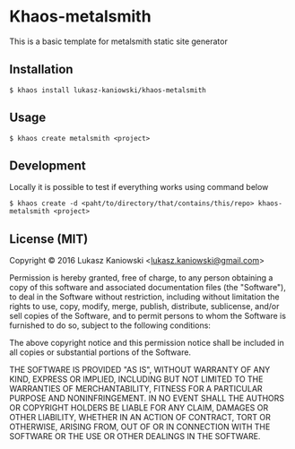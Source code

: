 Khaos-metalsmith
================

This is a basic template for metalsmith static site generator

Installation
------------

    $ khaos install lukasz-kaniowski/khaos-metalsmith

Usage
------

    $ khaos create metalsmith <project>
    
Development
-----------

Locally it is possible to test if everything works using command below

    $ khaos create -d <paht/to/directory/that/contains/this/repo> khaos-metalsmith <project>

## License (MIT)

Copyright &copy; 2016 Lukasz Kaniowski &lt;lukasz.kaniowski@gmail.com&gt;

Permission is hereby granted, free of charge, to any person obtaining a copy of this software and associated documentation files (the "Software"), to deal in the Software without restriction, including without limitation the rights to use, copy, modify, merge, publish, distribute, sublicense, and/or sell copies of the Software, and to permit persons to whom the Software is furnished to do so, subject to the following conditions:

The above copyright notice and this permission notice shall be included in all copies or substantial portions of the Software.

THE SOFTWARE IS PROVIDED "AS IS", WITHOUT WARRANTY OF ANY KIND, EXPRESS OR IMPLIED, INCLUDING BUT NOT LIMITED TO THE WARRANTIES OF MERCHANTABILITY, FITNESS FOR A PARTICULAR PURPOSE AND NONINFRINGEMENT. IN NO EVENT SHALL THE AUTHORS OR COPYRIGHT HOLDERS BE LIABLE FOR ANY CLAIM, DAMAGES OR OTHER LIABILITY, WHETHER IN AN ACTION OF CONTRACT, TORT OR OTHERWISE, ARISING FROM, OUT OF OR IN CONNECTION WITH THE SOFTWARE OR THE USE OR OTHER DEALINGS IN THE SOFTWARE.
